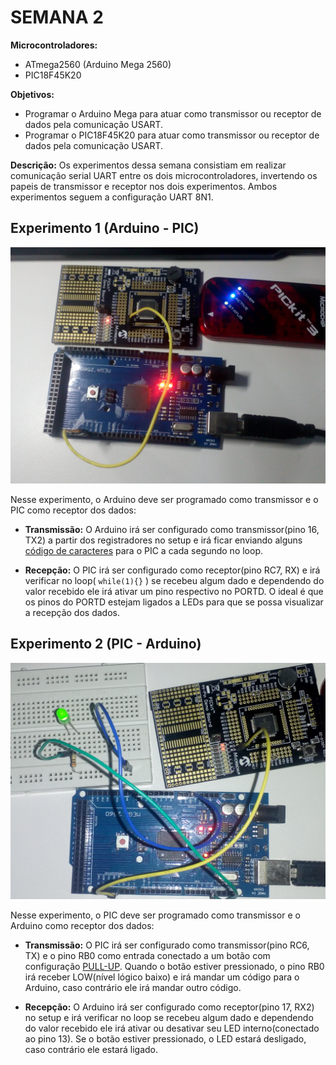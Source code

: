 # SEMANA 2

**Microcontroladores:**
- ATmega2560 (Arduino Mega 2560)
- PIC18F45K20

**Objetivos:**
- Programar o Arduino Mega para atuar como transmissor ou receptor de dados pela comunicação USART.
- Programar o PIC18F45K20 para atuar como transmissor ou receptor de dados pela comunicação USART.

**Descrição:**
Os experimentos dessa semana consistiam em realizar comunicação serial UART entre os dois microcontroladores, invertendo os papeis de transmissor e receptor nos dois experimentos. Ambos experimentos seguem a configuração UART 8N1.


## Experimento 1 (Arduino - PIC)

<img src="./../../image/Semana2/Arduino-PIC/Arduino-PIC.jpg" onmouseover="this.src='./../../image/Semana2/Arduino-PIC/Arduino-PIC_GIF.gif'" onmouseout="this.src='./../../image/Semana2/Arduino-PIC/Arduino-PIC.jpg'" />

Nesse experimento, o Arduino deve ser programado como transmissor e o PIC como receptor dos dados:

- **Transmissão:** 
O Arduino irá ser configurado como transmissor(pino 16, TX2) a partir dos registradores no setup e irá ficar enviando alguns [código de caracteres](https://www.ime.usp.br/~pf/algoritmos/apend/ascii.html) para o PIC a cada segundo no loop. 

- **Recepção:**
O PIC irá ser configurado como receptor(pino RC7, RX) e irá verificar no loop( ```while(1){}``` ) se recebeu algum dado e dependendo do valor recebido ele irá ativar um pino respectivo no PORTD. O ideal é que os pinos do PORTD estejam ligados a LEDs para que se possa visualizar a recepção dos dados.


## Experimento 2 (PIC - Arduino)

<img src="./../../image/Semana2/PIC-Arduino/PIC-Arduino.jpg" onmouseover="this.src='./../../image/Semana2/PIC-Arduino/PIC-Arduino_GIF.gif'" onmouseout="this.src='./../../image/Semana2/PIC-Arduino/PIC-Arduino.jpg'"/>

Nesse experimento, o PIC deve ser programado como transmissor e o Arduino como receptor dos dados:

- **Transmissão:** 
O PIC irá ser configurado como transmissor(pino RC6, TX) e o pino RB0 como entrada conectado a um botão com configuração [PULL-UP](https://www.filipeflop.com/blog/entendendo-o-pull-up-e-pull-down-no-arduino/). Quando o botão estiver pressionado, o pino RB0 irá receber LOW(nível lógico baixo) e irá mandar um código para o Arduino, caso contrário ele irá mandar outro código.

- **Recepção:**
O Arduino irá ser configurado como receptor(pino 17, RX2) no setup e irá verificar no loop se recebeu algum dado e dependendo do valor recebido ele irá ativar ou desativar seu LED interno(conectado ao pino 13). Se o botão estiver pressionado, o LED estará desligado, caso contrário ele estará ligado.

